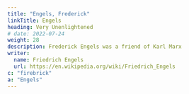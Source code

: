 ```yaml
---
title: "Engels, Frederick"
linkTitle: Engels
heading: Very Unenlightened
# date: 2022-07-24
weight: 28
description: Frederick Engels was a friend of Karl Marx
writer:
  name: Friedrich Engels
  url: https://en.wikipedia.org/wiki/Friedrich_Engels
c: "firebrick"
a: "Engels"
---
```

